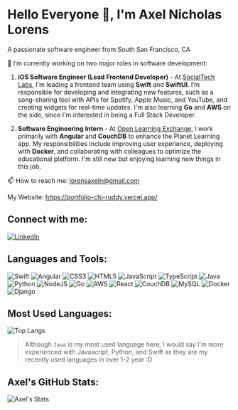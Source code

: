 # Hello Everyone 👋, I'm Axel Nicholas Lorens
A passionate software engineer from South San Francisco, CA

🌱 I’m currently working on two major roles in software development:

1. **iOS Software Engineer (Lead Frontend Developer)** - At [SocialTech Labs](https://socialtechlabs.com/), I'm leading a frontend team using **Swift** and **SwiftUI**. I’m responsible for developing and integrating new features, such as a song-sharing tool with APIs for Spotify, Apple Music, and YouTube, and creating widgets for real-time updates. I'm also learning **Go** and **AWS** on the side, since I'm interested in being a Full Stack Developer.

2. **Software Engineering Intern** - At [Open Learning Exchange](https://www.ole.org/), I work primarily with **Angular** and **CouchDB** to enhance the Planet Learning app. My responsibilities include improving user experience, deploying with **Docker**, and collaborating with colleagues to optimize the educational platform. I'm still new but enjoying learning new things in this job.

📫 How to reach me: [lorensaxeln@gmail.com](mailto:lorensaxeln@gmail.com)

My Website: https://portfolio-chi-ruddy.vercel.app/

## Connect with me:
[![LinkedIn](https://img.shields.io/badge/LinkedIn-blue?style=flat-square&logo=linkedin)](https://www.linkedin.com/in/axelnlorens/)

## Languages and Tools:

![Swift](https://img.shields.io/badge/Swift-%23FA7343.svg?style=for-the-badge&logo=swift&logoColor=white)
![Angular](https://img.shields.io/badge/Angular-%23DD0031.svg?style=for-the-badge&logo=angular&logoColor=white)
![CSS3](https://img.shields.io/badge/CSS3-%231572B6.svg?style=for-the-badge&logo=css3&logoColor=white)
![HTML5](https://img.shields.io/badge/HTML5-%23E34F26.svg?style=for-the-badge&logo=html5&logoColor=white)
![JavaScript](https://img.shields.io/badge/JavaScript-%23F7DF1E.svg?style=for-the-badge&logo=javascript&logoColor=black)
![TypeScript](https://img.shields.io/badge/TypeScript-%23007ACC.svg?style=for-the-badge&logo=typescript&logoColor=white)
![Java](https://img.shields.io/badge/Java-%23ED8B00.svg?style=for-the-badge&logo=java&logoColor=white)
![Python](https://img.shields.io/badge/Python-%233776AB.svg?style=for-the-badge&logo=python&logoColor=white)
![NodeJS](https://img.shields.io/badge/Node.js-%23339933.svg?style=for-the-badge&logo=node.js&logoColor=white)
![Go](https://img.shields.io/badge/Go-%2300ADD8.svg?style=for-the-badge&logo=go&logoColor=white)
![AWS](https://img.shields.io/badge/AWS-%23FF9900.svg?style=for-the-badge&logo=amazon-aws&logoColor=white)
![React](https://img.shields.io/badge/React-%2361DAFB.svg?style=for-the-badge&logo=react&logoColor=black)
![CouchDB](https://img.shields.io/badge/CouchDB-%23E32F22.svg?style=for-the-badge&logo=apache-couchdb&logoColor=white)
![MySQL](https://img.shields.io/badge/MySQL-%234479A1.svg?style=for-the-badge&logo=mysql&logoColor=white)
![Docker](https://img.shields.io/badge/Docker-%232496ED.svg?style=for-the-badge&logo=docker&logoColor=white)
![Django](https://img.shields.io/badge/Django-%23092E20.svg?style=for-the-badge&logo=django&logoColor=white)

## Most Used Languages:

![Top Langs](https://github-readme-stats.vercel.app/api/top-langs/?username=RheuX&layout=compact&theme=default)

> Although `Java` is my most used language here, I would say I'm more experienced with Javascript, Python, and Swift as they are my recently used languages in over 1-2 year :D

## Axel's GitHub Stats:

![Axel's Stats](https://github-readme-stats.vercel.app/api?username=RheuX&show_icons=true&theme=default)


<!--
**RheuX/RheuX** is a ✨ _special_ ✨ repository because its `README.md` (this file) appears on your GitHub profile.

Here are some ideas to get you started:

- 🔭 I’m currently working on ...
- 🌱 I’m currently learning ...
- 👯 I’m looking to collaborate on ...
- 🤔 I’m looking for help with ...
- 💬 Ask me about ...
- 📫 How to reach me: ...
- 😄 Pronouns: ...
- ⚡ Fun fact: ...
-->
